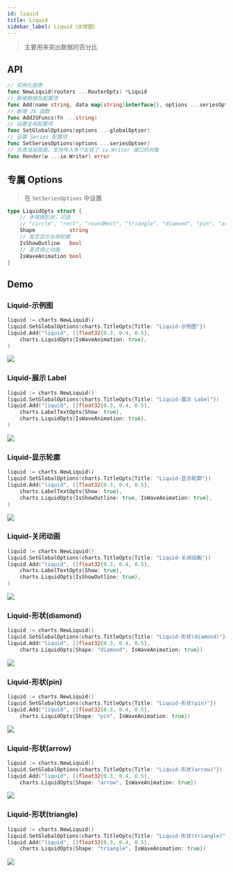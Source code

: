 ```yaml
---
id: liquid
title: Liquid
sidebar_label: Liquid（水球图）
---
```


> 主要用来突出数据的百分比

## API
```go
// 实例化图表
func NewLiquid(routers ...RouterOpts) *Liquid
// 新增数据及配置项
func Add(name string, data map[string]interface{}, options ...seriesOptser) *Liquid
// 新增 JS 函数
func AddJSFuncs(fn ...string)
// 设置全局配置项
func SetGlobalOptions(options ...globalOptser)
// 设置 Series 配置项
func SetSeriesOptions(options ...seriesOptser)
// 负责渲染图表，支持传入多个实现了 io.Writer 接口的对象
func Render(w ...io.Writer) error
```

## 专属 Options
> 在 `SetSeriesOptions` 中设置
```go
type LiquidOpts struct {
    // 水球图形状，可选
    // "circle", "rect", "roundRect", "triangle", "diamond", "pin", "arrow", "none"
    Shape           string
    // 是否显示水球轮廓
    IsShowOutline   bool
    // 是否停止动画
    IsWaveAnimation bool
}
```

## Demo

### Liquid-示例图
```go
liquid := charts.NewLiquid()
liquid.SetGlobalOptions(charts.TitleOpts{Title: "Liquid-示例图"})
liquid.Add("liquid", []float32{0.3, 0.4, 0.5},
    charts.LiquidOpts{IsWaveAnimation: true},
)
```
![](https://user-images.githubusercontent.com/19553554/52347061-03c34f00-2a5c-11e9-9bd3-5176f9ea24a6.gif)


### Liquid-展示 Label
```go
liquid := charts.NewLiquid()
liquid.SetGlobalOptions(charts.TitleOpts{Title: "Liquid-展示 Label"})
liquid.Add("liquid", []float32{0.3, 0.4, 0.5},
    charts.LabelTextOpts{Show: true},
    charts.LiquidOpts{IsWaveAnimation: true},
)
```
![](https://user-images.githubusercontent.com/19553554/52347117-248ba480-2a5c-11e9-8402-5a94054dca50.gif)


### Liquid-显示轮廓
```go
liquid := charts.NewLiquid()
liquid.SetGlobalOptions(charts.TitleOpts{Title: "Liquid-显示轮廓"})
liquid.Add("liquid", []float32{0.3, 0.4, 0.5},
    charts.LabelTextOpts{Show: true},
    charts.LiquidOpts{IsShowOutline: true, IsWaveAnimation: true},
)
```
![](https://user-images.githubusercontent.com/19553554/52347152-3bca9200-2a5c-11e9-9d76-9fdd634eee48.gif)


### Liquid-关闭动画
```go
liquid := charts.NewLiquid()
liquid.SetGlobalOptions(charts.TitleOpts{Title: "Liquid-关闭动画"})
liquid.Add("liquid", []float32{0.3, 0.4, 0.5},
    charts.LabelTextOpts{Show: true},
    charts.LiquidOpts{IsShowOutline: true},
)
```
![](https://user-images.githubusercontent.com/19553554/52347196-5270e900-2a5c-11e9-9352-1b5d06237b1e.png)


### Liquid-形状(diamond)
```go
liquid := charts.NewLiquid()
liquid.SetGlobalOptions(charts.TitleOpts{Title: "Liquid-形状(diamond)"})
liquid.Add("liquid", []float32{0.3, 0.4, 0.5},
    charts.LiquidOpts{Shape: "diamond", IsWaveAnimation: true})
```
![](https://user-images.githubusercontent.com/19553554/52347239-69afd680-2a5c-11e9-811a-464bf795206b.gif)


### Liquid-形状(pin)
```go
liquid := charts.NewLiquid()
liquid.SetGlobalOptions(charts.TitleOpts{Title: "Liquid-形状(pin)"})
liquid.Add("liquid", []float32{0.3, 0.4, 0.5},
    charts.LiquidOpts{Shape: "pin", IsWaveAnimation: true})
```
![](https://user-images.githubusercontent.com/19553554/52347274-80562d80-2a5c-11e9-87d3-a83b15117eb7.gif)


### Liquid-形状(arrow)
```go
liquid := charts.NewLiquid()
liquid.SetGlobalOptions(charts.TitleOpts{Title: "Liquid-形状(arrow)"})
liquid.Add("liquid", []float32{0.3, 0.4, 0.5},
    charts.LiquidOpts{Shape: "arrow", IsWaveAnimation: true})
```
![](https://user-images.githubusercontent.com/19553554/52347342-a380dd00-2a5c-11e9-855c-ea751bc95482.gif)


### Liquid-形状(triangle)
```go
liquid := charts.NewLiquid()
liquid.SetGlobalOptions(charts.TitleOpts{Title: "Liquid-形状(triangle)"})
liquid.Add("liquid", []float32{0.3, 0.4, 0.5},
    charts.LiquidOpts{Shape: "triangle", IsWaveAnimation: true})
```
![](https://user-images.githubusercontent.com/19553554/52347361-af6c9f00-2a5c-11e9-8b70-0025c1a60b09.gif)
